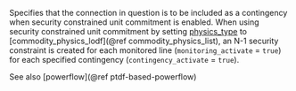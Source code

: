 Specifies that the connection in question is to be included as a contingency when security constrained unit commitment is enabled. When using security constrained unit commitment by setting [physics\_type](@ref) to [commodity\_physics\_lodf](@ref commodity_physics_list), an N-1 security constraint is created for each monitored line (`monitoring_activate` = `true`) for each specified contingency (`contingency_activate` = `true`).

See also [powerflow](@ref ptdf-based-powerflow)
